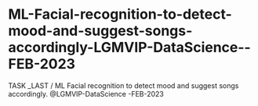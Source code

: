 # ML-Facial-recognition-to-detect-mood-and-suggest-songs-accordingly-LGMVIP-DataScience--FEB-2023
TASK _LAST / ML Facial recognition to detect mood and suggest songs accordingly. @LGMVIP-DataScience -FEB-2023
